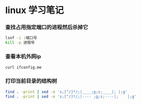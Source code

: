 # linux 学习笔记

### 查找占用指定端口的进程然后杀掉它
```bash
lsof -i :端口号
kill -p 进程号
```

### 查看本机外网ip
```bash
curl ifconfig.me
```

### 打印当前目录的结构树
```bash
find . -print | sed -e 's;[^/]*/;|____;g;s;____|; |;g'
find . -print | sed -e 's;[^/]*/;|---- ;g;s;----|;    |;g'
```
